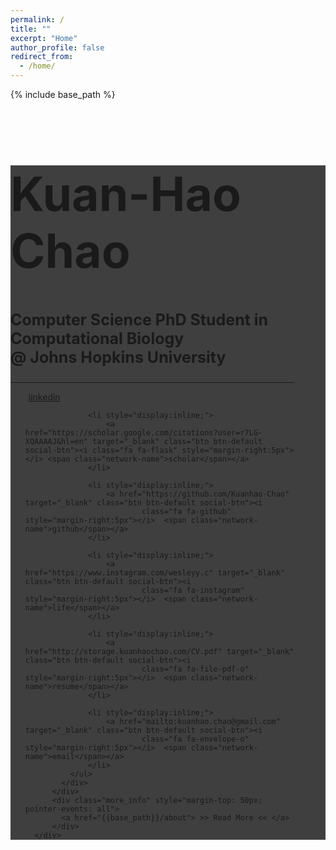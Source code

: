 ```yaml
---
permalink: /
title: ""
excerpt: "Home"
author_profile: false
redirect_from:
  - /home/
---
```

{% include base_path %}


<div id="particles-js" style="background: linear-gradient(
        rgba(0, 0, 0, 0.75),
        rgba(0, 0, 0, 0.75)
      ),url({{base_path}}/images/bioinfo_wallpaper.jpg);">

  <div id="particles-header" class="intro-header alt-font" style="width:90%">
      <div class="container">
          <div class="intro-message">
              <h1 class="alt-font" style="font-size: 75px">Kuan-Hao Chao</h1>
              <h3 class="alt-font" style="font-size: 25px">Computer Science PhD Student in Computational Biology <br> @ Johns Hopkins University</h3>
              <hr class="intro-divider" style="display: flex; align-items: center; text-align: center;">
          </div>
          <div class="intro-social">
            <div class="social-click">
              <ul class="intro-social-buttons">
                  <li style="display:inline;">
                      <a href="https://www.linkedin.com/in/kuan-hao-chao/" target="_blank" class="btn btn-default social-btn"><i
                              class="fa fa-linkedin" style="margin-right:5px"></i>  <span class="network-name">linkedin</span></a>
                  </li>

                  <li style="display:inline;">
                      <a href="https://scholar.google.com/citations?user=r7LG-XQAAAAJ&hl=en" target="_blank" class="btn btn-default social-btn"><i class="fa fa-flask" style="margin-right:5px"></i> <span class="network-name">scholar</span></a>
                  </li>

                  <li style="display:inline;">
                      <a href="https://github.com/Kuanhao-Chao" target="_blank" class="btn btn-default social-btn"><i
                              class="fa fa-github" style="margin-right:5px"></i>  <span class="network-name">github</span></a>
                  </li>

                  <li style="display:inline;">
                      <a href="https://www.instagram.com/wesleyy.c" target="_blank" class="btn btn-default social-btn"><i
                              class="fa fa-instagram" style="margin-right:5px"></i>  <span class="network-name">life</span></a>
                  </li>

                  <li style="display:inline;">
                      <a href="http://storage.kuanhaochao.com/CV.pdf" target="_blank" class="btn btn-default social-btn"><i
                              class="fa fa-file-pdf-o" style="margin-right:5px"></i>  <span class="network-name">resume</span></a>
                  </li>

                  <li style="display:inline;">
                      <a href="mailto:kuanhao.chao@gmail.com" target="_blank" class="btn btn-default social-btn"><i
                              class="fa fa-envelope-o" style="margin-right:5px"></i>  <span class="network-name">email</span></a>
                  </li>
              </ul>
            </div>
          </div>
          <div class="more_info" style="margin-top: 50px; pointer-events: all">
            <a href="{{base_path}}/about"> >> Read More << </a>
          </div>
      </div>
  </div>
</div>
<!-- jQuery Version 1.11.0 -->
<script src="https://ajax.googleapis.com/ajax/libs/jquery/3.5.1/jquery.min.js"></script>

<!-- Plugin JavaScript -->
<script src="js/jquery.easing.min.js"></script>

<!-- Bootstrap Core JavaScript -->
<!-- JavaScript Bundle with Popper -->
<script src="https://cdn.jsdelivr.net/npm/bootstrap@5.0.0-beta3/dist/js/bootstrap.bundle.min.js" integrity="sha384-JEW9xMcG8R+pH31jmWH6WWP0WintQrMb4s7ZOdauHnUtxwoG2vI5DkLtS3qm9Ekf" crossorigin="anonymous"></script>

<!-- Custom Theme JavaScript -->
<script src="js/landing-page.js"></script>

<!-- Google Analytic -->
<script>
(function(i,s,o,g,r,a,m){i['GoogleAnalyticsObject']=r;i[r]=i[r]||function(){
(i[r].q=i[r].q||[]).push(arguments)},i[r].l=1*new Date();a=s.createElement(o),
m=s.getElementsByTagName(o)[0];a.async=1;a.src=g;m.parentNode.insertBefore(a,m)
})(window,document,'script','//www.google-analytics.com/analytics.js','ga');

ga('create', 'UA-65256806-1', 'auto');
ga('send', 'pageview');

</script>


<!--Structured Data for Google -->
<script type="application/ld+json">
  {
    "@context": "http://schema.org",
    "@type": "Person",
    "url": "http://www.wesleyq.me/",
    "image": "https://raw.githubusercontent.com/WesleyyC/wesleyyc.github.io/master/img/profile.jpg",
    "additionalName": "Wei Qian",
    "description":"Computer Science Student & AI Enthusiast",
    "name": "Kuan-Hao Chao"
    ,
    "sameAs" : [
      "https://www.facebook.com/wesley.chin0919",
      "https://www.instagram.com/wesleyy.c/",
      "https://www.linkedin.com/in/wesleychin0919",
      "https://plus.google.com/u/0/+WesleyWeiQian",
      "https://github.com/WesleyyC",
      "https://twitter.com/WesleyQian"
    ]
  }
</script>

